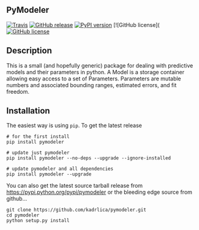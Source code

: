 PyModeler
---------

[![Travis](https://img.shields.io/travis/kadrlica/pymodeler.svg)](https://travis-ci.org/kadrlica/pymodeler)
[![GitHub release](https://img.shields.io/github/release/kadrlica/pymodeler.svg)](https://github.com/kadrlica/pymodeler/releases)
[![PyPI version](https://img.shields.io/pypi/v/pymodeler.svg)](https://pypi.python.org/pypi/pymodeler)
[![GitHub license]([![GitHub license](https://img.shields.io/badge/license-MIT-blue.svg)](https://github.com/kadrlica/pymodeler)

Description
-----------

This is a small (and hopefully generic) package for dealing with predictive models and their parameters in python. A Model is a storage container allowing easy access to a set of Parameters. Parameters are mutable numbers and associated bounding ranges, estimated errors, and fit freedom.

Installation
------------
The easiest way is using `pip`. To get the latest release

```
# for the first install
pip install pymodeler

# update just pymodeler
pip install pymodeler --no-deps --upgrade --ignore-installed

# update pymodeler and all dependencies
pip install pymodeler --upgrade
```

You can also get the latest source tarball release from https://pypi.python.org/pypi/pymodeler or the bleeding edge source from github...

```
git clone https://github.com/kadrlica/pymodeler.git
cd pymodeler
python setup.py install
```
